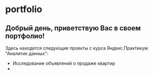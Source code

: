 # portfolio
## Добрый день, приветствую  Вас в своем портфолио!
Здесь находятся следующие проекты с курса Яндекс.Практикум "Аналитик данных":
 - Исследование объявлений о продаже квартир
 - 
